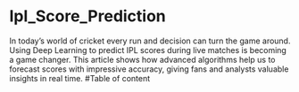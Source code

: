 # Ipl_Score_Prediction
In today’s world of cricket every run and decision can turn the game around. Using Deep Learning to predict IPL scores during live matches is becoming a game changer. This article shows how advanced algorithms help us to forecast scores with impressive accuracy, giving fans and analysts valuable insights in real time.
#Table of content
